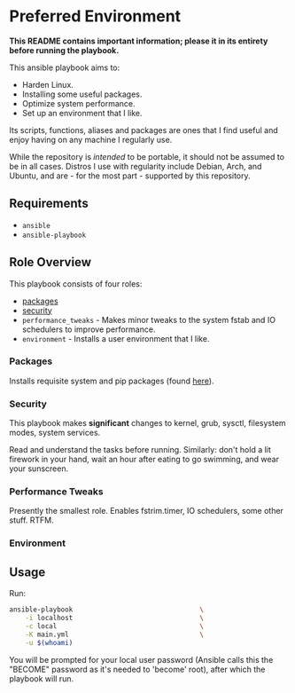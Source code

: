 # Preferred Environment
**This README contains important information; please it in its entirety before running the playbook.**

This ansible playbook aims to:
* Harden Linux.
* Installing some useful packages.
* Optimize system performance.
* Set up an environment that I like.

Its scripts, functions, aliases and packages are ones that I find useful and enjoy having on any machine I
regularly use.

While the repository is *intended* to be portable, it should not be assumed to be in all cases. Distros I use with
regularity include Debian, Arch, and Ubuntu, and are - for the most part - supported by this repository.


## Requirements
* `ansible`
* `ansible-playbook`


## Role Overview
This playbook consists of four roles:
* [packages](#Packages)
* [security](#Security)
* `performance_tweaks` - Makes minor tweaks to the system fstab and IO schedulers to improve performance.
* `environment` - Installs a user environment that I like.

### Packages
Installs requisite system and pip packages (found [here](roles/packages/defaults/main.yml)).

### Security
This playbook makes **significant** changes to kernel, grub, sysctl, filesystem modes, system services.

Read and understand the tasks before running. Similarly: don't hold a lit firework in your hand, wait an hour
after eating to go swimming, and wear your sunscreen.

### Performance Tweaks
Presently the smallest role. Enables fstrim.timer, IO schedulers, some other stuff. RTFM.

### Environment


## Usage
Run:
```sh
ansible-playbook                                \
    -i localhost                                \
    -c local                                    \
    -K main.yml                                 \
    -u $(whoami)
```

You will be prompted for your local user password (Ansible calls this the "BECOME" password as it's needed to
'become' root), after which the playbook will run.

